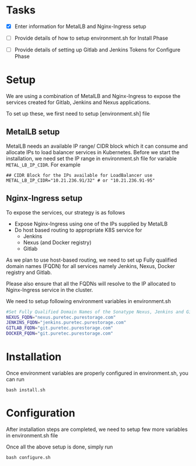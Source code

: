 # Tasks
- [x] Enter information for MetalLB and Nginx-Ingress setup
- [ ] Provide details of how to setup environment.sh for Install Phase
- [ ] Provide details of setting up Gitlab and Jenkins Tokens for Configure Phase


# Setup
We are using a combination of MetalLB and Nginx-Ingress to expose the services created for Gitlab, Jenkins and Nexus applications.

To set up these, we first need to setup [environment.sh] file

## MetalLB setup
MetalLB needs an available IP range/ CIDR block which it can consume and allocate IPs to load balancer services in Kubernetes. Before we start the installation, we need set the IP range in environment.sh file for variable ` METAL_LB_IP_CIDR`. For example
```shell
## CIDR Block for the IPs available for LoadBalancer use
METAL_LB_IP_CIDR="10.21.236.91/32" # or "10.21.236.91-95"
```

## Nginx-Ingress setup
To expose the services, our strategy is as follows
* Expose Nginx-Ingress using one of the IPs supplied by MetalLB
* Do host based routing to appropriate K8S service for
  * Jenkins
  * Nexus (and Docker registry)
  * Gitlab

As we plan to use host-based routing, we need to set up Fully qualified domain names (FQDN) for all services namely Jenkins, Nexus, Docker registry and Gitlab.

Please also ensure that all the FQDNs will resolve to the IP allocated to Nginx-Ingress service in the cluster.

We need to setup following environment variables in environment.sh

```bash
#Set Fully Qualified Domain Names of the Sonatype Nexus, Jenkins and GitLab services in Kubernetes
NEXUS_FQDN="nexus.puretec.purestorage.com"
JENKINS_FQDN="jenkins.puretec.purestorage.com"
GITLAB_FQDN="git.puretec.purestorage.com"
DOCKER_FQDN="git.puretec.purestorage.com"
```

# Installation
Once environment variables are properly configured in environment.sh, you can run 

```shell
bash install.sh
```
# Configuration
After installation steps are completed, we need to setup few more variables in environment.sh file

Once all the above setup is done, simply run

```shell
bash configure.sh
```

